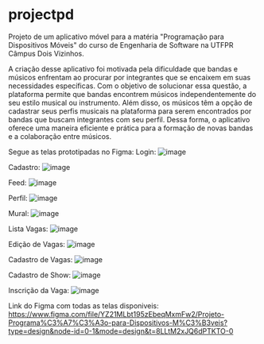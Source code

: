 # projectpd

Projeto de um aplicativo móvel para a matéria "Programação para Dispositivos Móveis" do curso de Engenharia de Software na UTFPR Câmpus Dois Vizinhos.

A criação desse aplicativo foi motivada pela dificuldade que bandas e músicos enfrentam ao procurar por integrantes que se encaixem em suas necessidades específicas. Com o objetivo de solucionar essa questão, a
plataforma permite que bandas encontrem músicos independentemente do seu estilo musical ou instrumento. Além disso, os músicos têm a opção de cadastrar seus perfis musicais na plataforma para serem encontrados por
bandas que buscam integrantes com seu perfil. Dessa forma, o aplicativo oferece uma maneira eficiente e prática para a formação de novas bandas e a colaboração entre músicos.

Segue as telas prototipadas no Figma:
Login: 
![image](https://github.com/mendesvitoor/projectpd/assets/92129858/dcf44982-ecc9-4254-8b4a-d3fefc65895d)

Cadastro: 
![image](https://github.com/mendesvitoor/projectpd/assets/92129858/93801e52-c3e7-4195-8ed5-cfd7495cc5d7)

Feed: 
![image](https://github.com/mendesvitoor/projectpd/assets/92129858/eb504f2a-d0f9-4f31-8459-38baba0eda46)

Perfil: 
![image](https://github.com/mendesvitoor/projectpd/assets/92129858/beb3cf47-f55c-4188-835b-b076b5178973)

Mural: 
![image](https://github.com/mendesvitoor/projectpd/assets/92129858/4466fe32-8eb0-4cad-a2b1-202802f89b96)

Lista Vagas: 
![image](https://github.com/mendesvitoor/projectpd/assets/92129858/d5c23d78-46f1-4fcf-a3de-25e3a61f4827)

Edição de Vagas: 
![image](https://github.com/mendesvitoor/projectpd/assets/92129858/e692e3af-0062-492a-bd30-06d74e5877dc)

Cadastro de Vagas: 
![image](https://github.com/mendesvitoor/projectpd/assets/92129858/3a024262-e9d2-4235-bc71-fb5e5f263765)

Cadastro de Show: 
![image](https://github.com/mendesvitoor/projectpd/assets/92129858/23d4a8b8-eb45-40ff-a79a-dfb8a5ad9527)

Inscrição da Vaga: 
![image](https://github.com/mendesvitoor/projectpd/assets/92129858/d071357b-102a-419c-8afe-6ac9b085ad5b)

Link do Figma com todas as telas disponiveis: https://www.figma.com/file/YZ21MLbt195zEbeqMxmFw2/Projeto-Programa%C3%A7%C3%A3o-para-Dispositivos-M%C3%B3veis?type=design&node-id=0-1&mode=design&t=8LLtM2xJQ6dPTKTO-0
